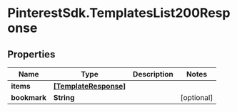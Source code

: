 # PinterestSdk.TemplatesList200Response

## Properties

Name | Type | Description | Notes
------------ | ------------- | ------------- | -------------
**items** | [**[TemplateResponse]**](TemplateResponse.md) |  | 
**bookmark** | **String** |  | [optional] 


